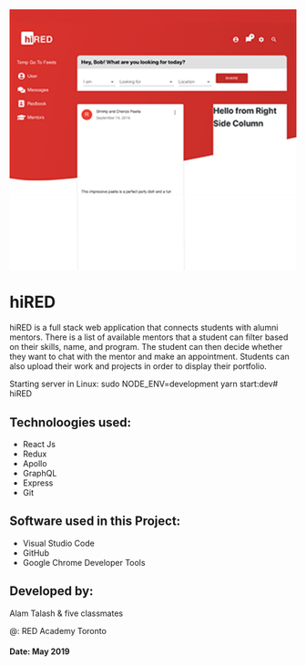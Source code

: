 <img src="hired.png" width=700 align="middle" >

# hiRED

hiRED is a full stack web application that connects students with alumni mentors. There is a list of available mentors that a student can filter based on their skills, name, and program. The student can then decide whether they want to chat with the mentor and make an appointment. Students can also upload their work and projects in order to display their portfolio.

Starting server in Linux: sudo NODE_ENV=development yarn start:dev# hiRED


## Technoloogies used: 

* React Js
* Redux
* Apollo
* GraphQL
* Express
* Git

## Software used in this Project:

* Visual Studio Code
* GitHub
* Google Chrome Developer Tools

## Developed by:
Alam Talash & five classmates

@: RED Academy Toronto

#### Date: May 2019
